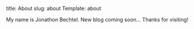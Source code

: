 title: About
slug: about
Template: about

My name is Jonathon Bechtel.
New blog coming soon...
Thanks for visiting!
